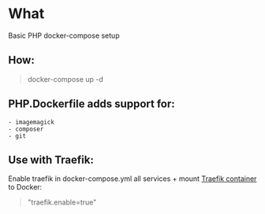 # What
Basic PHP docker-compose setup

## How: 
> docker-compose up -d

## PHP.Dockerfile adds support for:
```
- imagemagick
- composer
- git
```
## Use with Traefik: 
Enable traefik in docker-compose.yml all services + mount [Traefik container](https://github.com/Heziode/traefik-v2-https-ssl-localhost.git) to Docker: 
> "traefik.enable=true"